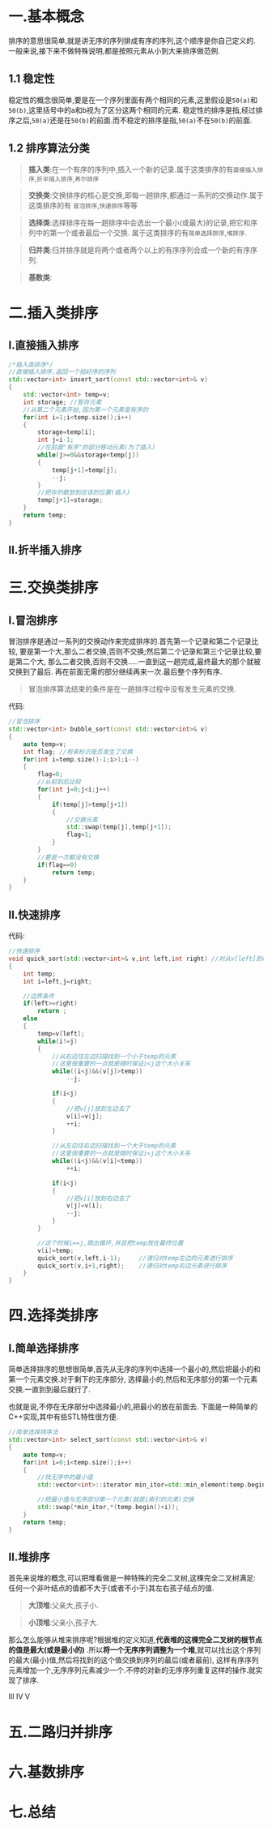 # 一.基本概念
排序的意思很简单,就是讲无序的序列排成有序的序列,这个顺序是你自己定义的.
一般来说,接下来不做特殊说明,都是按照元素从小到大来排序做范例.
## 1.1 稳定性
稳定性的概念很简单,要是在一个序列里面有两个相同的元素,这里假设是`50(a)`和`50(b)`,这里括号中的a和b视为了区分这两个相同的元素.
稳定性的排序是指,经过排序之后,`50(a)`还是在`50(b)`的前面.而不稳定的排序是指,`50(a)`不在`50(b)`的前面.

## 1.2 排序算法分类
>**插入类**:在一个有序的序列中,插入一个新的记录.属于这类排序的有`直接插入排序`,`折半插入排序`,`希尔排序`

>**交换类**:交换排序的核心是交换,即每一趟排序,都通过一系列的交换动作.属于这类排序的有
`冒泡排序`,`快速排序`等等

>**选择类**:选择排序在每一趟排序中会选出一个最小(或最大)的记录,把它和序列中的第一个或者最后一个交换.
属于这类排序的有`简单选择排序`,`堆排序`.

>**归并类**:归并排序就是将两个或者两个以上的有序序列合成一个新的有序序列.

>**基数类**:


# 二.插入类排序
## Ⅰ.直接插入排序
```c++
/*插入类排序*/
//直接插入排序,返回一个拍好序的序列
std::vector<int> insert_sort(const std::vector<int>& v)
{
    std::vector<int> temp=v;
    int storage; //暂存元素
    //从第二个元素开始,因为第一个元素是有序的
    for(int i=1;i<temp.size();i++)
    {
        storage=temp[i];
        int j=i-1;
        //在前面"有序"的部分移动元素(为了插入)
        while(j>=0&&storage<temp[j])
        {
            temp[j+1]=temp[j];
            --j;
        }
        //把存的数放到应该的位置(插入)
        temp[j+1]=storage;
    }
    return temp;
}
```
## Ⅱ.折半插入排序

# 三.交换类排序
## Ⅰ.冒泡排序
冒泡排序是通过一系列的交换动作来完成排序的.首先第一个记录和第二个记录比较,
要是第一个大,那么二者交换,否则不交换;然后第二个记录和第三个记录比较,要是第二个大,
那么二者交换,否则不交换.....一直到这一趟完成,最终最大的那个就被交换到了最后.
再在前面无需的部分继续再来一次.最后整个序列有序.

>冒泡排序算法结束的条件是在一趟排序过程中没有发生元素的交换.

代码:
```c++
//冒泡排序
std::vector<int> bubble_sort(const std::vector<int>& v)
{
    auto temp=v;
    int flag; //用来标识是否发生了交换
    for(int i=temp.size()-1;i>1;i--)
    {
        flag=0;
        //从前到后比较
        for(int j=0;j<i;j++)
        {
            if(temp[j]>temp[j+1])
            {
                //交换元素
                std::swap(temp[j],temp[j+1]);
                flag=1;
            }
        }
        //要是一次都没有交换
        if(flag==0)
            return temp;
    }
}
```

## Ⅱ.快速排序
代码:
```c++
//快速排序
void quick_sort(std::vector<int>& v,int left,int right) //对从v[left]到v[right]的元素进行排序
{
    int temp;
    int i=left,j=right;

    //边界条件
    if(left>=right)
        return ;
    else
    {
        temp=v[left];
        while(i!=j)
        {
            //从右边往左边扫描找到一个小于temp的元素
            //这里很重要的一点就是随时保证i<j这个大小关系
            while((i<j)&&(v[j]>temp))
                --j;

            if(i<j)
            {
                //把v[j]放到左边去了
                v[i]=v[j];
                ++i;
            }

            //从左边往右边扫描找到一个大于temp的元素
            //这里很重要的一点就是随时保证i<j这个大小关系
            while((i<j)&&(v[i]<temp))
                ++i;

            if(i<j)
            {
                //把v[i]放到右边去了
                v[j]=v[i];
                --j;
            }
        }

        //这个时候i==j,跳出循环,并且把temp放在最终位置
        v[i]=temp;
        quick_sort(v,left,i-1);     //递归对temp左边的元素进行排序
        quick_sort(v,i+1,right);    //递归对temp右边元素进行排序
    }
}
```

# 四.选择类排序
## Ⅰ.简单选择排序
简单选择排序的思想很简单,首先从无序的序列中选择一个最小的,然后把最小的和第一个元素交换.对于剩下的无序部分,
选择最小的,然后和无序部分的第一个元素交换.一直到到最后就行了.

也就是说,不停在无序部分中选择最小的,把最小的放在前面去.
下面是一种简单的C++实现,其中有些STL特性很方便.
```c++
//简单选择排序法
std::vector<int> select_sort(const std::vector<int>& v)
{
    auto temp=v;
    for(int i=0;i<temp.size();i++)
    {
        //找无序中的最小值
        std::vector<int>::iterator min_itor=std::min_element(temp.begin()+i,temp.end());

        //把最小值与无序部分第一个元素(就是i索引的元素)交换
        std::swap(*min_itor,*(temp.begin()+i));
    }
    return temp;
}
```


## Ⅱ.堆排序
首先来说堆的概念,可以把堆看做是一种特殊的完全二叉树,这棵完全二叉树满足:
任何一个非叶结点的值都不大于(或者不小于)其左右孩子结点的值.

>**大顶堆**:父亲大,孩子小.

>**小顶堆**:父亲小,孩子大.

那么怎么能够从堆来排序呢?根据堆的定义知道,**代表堆的这棵完全二叉树的根节点的值是最大(或是最小的)**
.所以**将一个无序序列调整为一个堆**,就可以找出这个序列的最大(最小)值,然后将找到的这个值交换到序列的最后(或者最前),
这样有序序列元素增加一个,无序序列元素减少一个.不停的对新的无序序列重复这样的操作.就实现了排序.


Ⅲ
Ⅳ
Ⅴ
# 五.二路归并排序
# 六.基数排序
# 七.总结